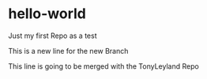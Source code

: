 # hello-world
Just my first Repo as a test

This is a new line for the new Branch

This line is going to be merged with the TonyLeyland Repo
